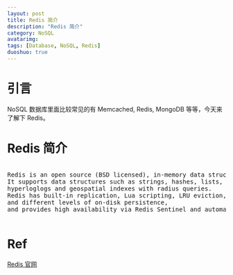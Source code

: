 ```yaml
---
layout: post
title: Redis 简介
description: "Redis 简介"
category: NoSQL
avatarimg:
tags: [Database, NoSQL, Redis]
duoshuo: true
---
```


# 引言

NoSQL 数据库里面比较常见的有 Memcached, Redis, MongoDB 等等，今天来了解下 Redis。

# Redis 简介

<pre>

Redis is an open source (BSD licensed), in-memory data structure store, used as database, cache and message broker. 
It supports data structures such as strings, hashes, lists, sets, sorted sets with range queries, bitmaps, 
hyperloglogs and geospatial indexes with radius queries. 
Redis has built-in replication, Lua scripting, LRU eviction, transactions 
and different levels of on-disk persistence, 
and provides high availability via Redis Sentinel and automatic partitioning with Redis Cluster.

</pre>

# Ref
[Redis 官网](http://redis.io/)  
